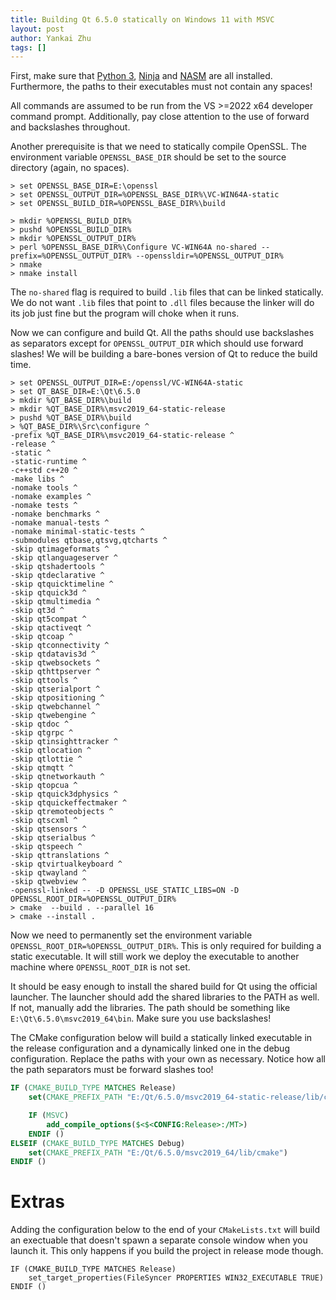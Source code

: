 ```yaml
---
title: Building Qt 6.5.0 statically on Windows 11 with MSVC
layout: post
author: Yankai Zhu
tags: []
---
```


First, make sure that [Python 3](https://www.python.org/downloads/), [Ninja](https://ninja-build.org/) and [NASM](https://nasm.us/) are all installed. Furthermore, the paths to their executables must not contain any spaces!

All commands are assumed to be run from the VS >=2022 x64 developer command prompt. Additionally, pay close attention to the use of forward and backslashes throughout.

Another prerequisite is that we need to statically compile OpenSSL. The environment variable `OPENSSL_BASE_DIR` should be set to the source directory (again, no spaces).

```
> set OPENSSL_BASE_DIR=E:\openssl
> set OPENSSL_OUTPUT_DIR=%OPENSSL_BASE_DIR%\VC-WIN64A-static
> set OPENSSL_BUILD_DIR=%OPENSSL_BASE_DIR%\build

> mkdir %OPENSSL_BUILD_DIR%
> pushd %OPENSSL_BUILD_DIR%
> mkdir %OPENSSL_OUTPUT_DIR%
> perl %OPENSSL_BASE_DIR%\Configure VC-WIN64A no-shared --prefix=%OPENSSL_OUTPUT_DIR% --openssldir=%OPENSSL_OUTPUT_DIR%
> nmake
> nmake install
```
The `no-shared` flag is required to build `.lib` files that can be linked statically. We do not want `.lib` files that point to `.dll` files because the linker will do its job just fine but the program will choke when it runs.

Now we can configure and build Qt. All the paths should use backslashes as separators except for `OPENSSL_OUTPUT_DIR` which should use forward slashes! We will be building a bare-bones version of Qt to reduce the build time.

```
> set OPENSSL_OUTPUT_DIR=E:/openssl/VC-WIN64A-static
> set QT_BASE_DIR=E:\Qt\6.5.0
> mkdir %QT_BASE_DIR%\build
> mkdir %QT_BASE_DIR%\msvc2019_64-static-release
> pushd %QT_BASE_DIR%\build
> %QT_BASE_DIR%\Src\configure ^
-prefix %QT_BASE_DIR%\msvc2019_64-static-release ^
-release ^
-static ^
-static-runtime ^
-c++std c++20 ^
-make libs ^
-nomake tools ^
-nomake examples ^
-nomake tests ^
-nomake benchmarks ^
-nomake manual-tests ^
-nomake minimal-static-tests ^
-submodules qtbase,qtsvg,qtcharts ^
-skip qtimageformats ^
-skip qtlanguageserver ^
-skip qtshadertools ^
-skip qtdeclarative ^
-skip qtquicktimeline ^
-skip qtquick3d ^
-skip qtmultimedia ^
-skip qt3d ^
-skip qt5compat ^
-skip qtactiveqt ^
-skip qtcoap ^
-skip qtconnectivity ^
-skip qtdatavis3d ^
-skip qtwebsockets ^
-skip qthttpserver ^
-skip qttools ^
-skip qtserialport ^
-skip qtpositioning ^
-skip qtwebchannel ^
-skip qtwebengine ^
-skip qtdoc ^
-skip qtgrpc ^
-skip qtinsighttracker ^
-skip qtlocation ^
-skip qtlottie ^
-skip qtmqtt ^
-skip qtnetworkauth ^
-skip qtopcua ^
-skip qtquick3dphysics ^
-skip qtquickeffectmaker ^
-skip qtremoteobjects ^
-skip qtscxml ^
-skip qtsensors ^
-skip qtserialbus ^
-skip qtspeech ^
-skip qttranslations ^
-skip qtvirtualkeyboard ^
-skip qtwayland ^
-skip qtwebview ^
-openssl-linked -- -D OPENSSL_USE_STATIC_LIBS=ON -D OPENSSL_ROOT_DIR=%OPENSSL_OUTPUT_DIR%
> cmake  --build . --parallel 16
> cmake --install .
```

Now we need to permanently set the environment variable `OPENSSL_ROOT_DIR=%OPENSSL_OUTPUT_DIR%`. This is only required for building a static executable. It will still work we deploy the executable to another machine where `OPENSSL_ROOT_DIR` is not set.

It should be easy enough to install the shared build for Qt using the official launcher. The launcher should add the shared libraries to the PATH as well. If not, manually add the libraries. The path should be something like `E:\Qt\6.5.0\msvc2019_64\bin`. Make sure you use backslashes!

The CMake configuration below will build a statically linked executable in the release configuration and a dynamically linked one in the debug configuration. Replace the paths with your own as necessary. Notice how all the path separators must be forward slashes too!

```cmake
IF (CMAKE_BUILD_TYPE MATCHES Release)
    set(CMAKE_PREFIX_PATH "E:/Qt/6.5.0/msvc2019_64-static-release/lib/cmake")

    IF (MSVC)
        add_compile_options($<$<CONFIG:Release>:/MT>)
    ENDIF ()
ELSEIF (CMAKE_BUILD_TYPE MATCHES Debug)
    set(CMAKE_PREFIX_PATH "E:/Qt/6.5.0/msvc2019_64/lib/cmake")
ENDIF ()
```

# Extras

Adding the configuration below to the end of your `CMakeLists.txt` will build an exectuable that doesn't spawn a separate console window when you launch it. This only happens if you build the project in release mode though. 

```
IF (CMAKE_BUILD_TYPE MATCHES Release)
    set_target_properties(FileSyncer PROPERTIES WIN32_EXECUTABLE TRUE)
ENDIF ()
```